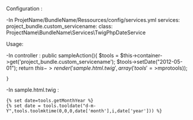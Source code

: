 Configuration :

-In ProjetName/BundleName/Ressources/config/services.yml
 	services:
	    project_bundle.custom_servicename:
	    class: ProjectName\BundleName\Services\TwigPhpDateService


Usage:

-In controller :
    public sampleAction(){
	$tools = $this->container->get('project_bundle.custom_servicename');
	$tools->setDate("2012-05-01");
	return $this->render('sample.html.twig', array('tools'=>$mprotools));

    }	
-In sample.html.twig :

	{% set date=tools.getMonthYear %}
	{% set date = tools.tooldate("d-m-Y",tools.toolmktime(0,0,0,date['month'],i,date['year'])) %}
	
   				

